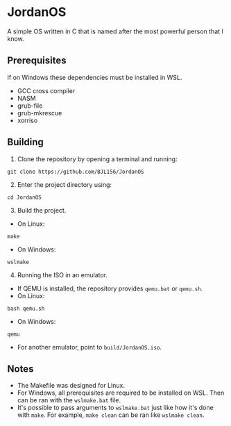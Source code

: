 # JordanOS
A simple OS written in C that is named after the most powerful person that I know.

## Prerequisites
If on Windows these dependencies must be installed in WSL.
- GCC cross compiler
- NASM
- grub-file
- grub-mkrescue
- xorriso

## Building
1. Clone the repository by opening a terminal and running:
```
git clone https://github.com/BJL156/JordanOS
```
2. Enter the project directory using:
```
cd JordanOS
```
3. Build the project.
- On Linux:
```
make
```
- On Windows:
```
wslmake
```
4. Running the ISO in an emulator.
- If QEMU is installed, the repository provides `qemu.bat` or `qemu.sh`.
- On Linux:
```
bash qemu.sh
```
- On Windows:
```
qemu
```
- For another emulator, point to `build/JordanOS.iso`.

## Notes
- The Makefile was designed for Linux.
- For Windows, all prerequisites are required to be installed on WSL. Then can be ran with the `wslmake.bat` file.
- It's possible to pass arguments to `wslmake.bat` just like how it's done with `make`. For example, `make clean` can be ran like `wslmake clean`.
